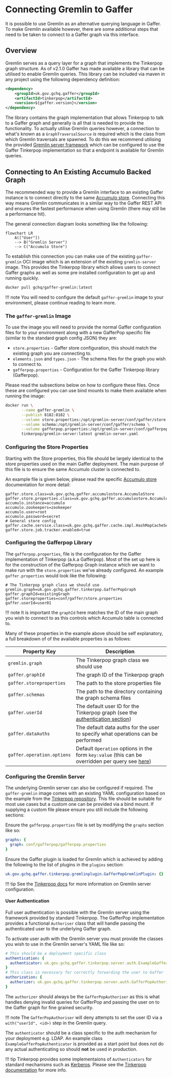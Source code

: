 # Connecting Gremlin to Gaffer

It is possible to use Gremlin as an alternative querying language in Gaffer. To
make Gremlin available however, there are some additional steps that need to be
taken to connect to a Gaffer graph via this interface.

## Overview

Gremlin serves as a query layer for a graph that implements the Tinkerpop graph
structure. As of v2.1.0 Gaffer has made available a library that can be utilised
to enable Gremlin queries. This library can be included via maven in any project
using the following dependency definition:

```xml
<dependency>
    <groupId>uk.gov.gchq.gaffer</groupId>
    <artifactId>tinkerpop</artifactId>
    <version>${gaffer.version}</version>
</dependency>
```

The library contains the graph implementation that allows Tinkerpop to talk to a
Gaffer graph and generally is all that is needed to provide the functionality.
To actually utilise Gremlin queries however, a connection to what's known as a
`GraphTraversalSource` is required which is the class from which Gremlin
traversals are spawned. To do this we recommend utilising the provided
[Gremlin server framework](https://tinkerpop.apache.org/docs/current/reference/#connecting-gremlin-server)
which can be configured to use the Gaffer Tinkerpop implementation so that a
endpoint is available for Gremlin queries.

## Connecting to An Existing Accumulo Backed Graph

The recommended way to provide a Gremlin interface to an existing Gaffer
instance is to connect directly to the same [Accumulo store](../gaffer-stores/accumulo-store.md).
Connecting this way means Gremlin communicates in a similar way to the Gaffer
REST API and ensures the fastest performance when using Gremlin (there may still
be a performance hit).

The general connection diagram looks something like the following:

```mermaid
flowchart LR
    A(["User"])
    --> B("Gremlin Server")
    --> C("Accumulo Store")
```

To establish this connection you can make use of the existing `gaffer-gremlin`
OCI image which is an extension of the existing `gremlin-server` image. This
provides the Tinkerpop library which allows users to connect Gaffer graphs as
well as some pre installed configuration to get up and running quickly.

```bash
docker pull gchq/gaffer-gremlin:latest
```

!!! note
    You will need to configure the default `gaffer-gremlin` image to your
    environment, please continue reading to learn more.

### The `gaffer-gremlin` Image

To use the image you will need to provide the normal Gaffer configuration files
for to your environment along with a new GafferPop specific file (similar to the
standard graph config JSON) they are:

- `store.properties` - Gaffer store configuration, this should match the
  existing graph you are connecting to.
- `elements.json` and `types.json` - The schema files for the graph you wish to
  connect to.
- `gafferpop.properties` - Configuration for the Gaffer Tinkerpop library
  (Gafferpop).

Please read the subsections below on how to configure these files. Once these
are configured you can use bind mounts to make them available when running the
image:

```bash
docker run \
       --name gaffer-gremlin \
       --publish 8182:8182 \
       --volume store.properties:/opt/gremlin-server/conf/gaffer/store.properties \
       --volume schema:/opt/gremlin-server/conf/gaffer/schema \
       --volume gafferpop.properties:/opt/gremlin-server/conf/gafferpop/gafferpop.properties \
       tinkerpop/gremlin-server:latest gremlin-server.yaml
```

### Configuring the Store Properties

Starting with the Store properties, this file should be largely identical to
the store properties used on the main Gaffer deployment. The main purpose
of this file is to ensure the same Accumulo cluster is connected to.

An example file is given below, please read the specific [Accumulo store](../gaffer-stores/accumulo-store.md)
documentation for more detail:

```properties
gaffer.store.class=uk.gov.gchq.gaffer.accumulostore.AccumuloStore
gaffer.store.properties.class=uk.gov.gchq.gaffer.accumulostore.AccumuloProperties
accumulo.instance=accumulo
accumulo.zookeepers=zookeeper
accumulo.user=root
accumulo.password=secret
# General store config
gaffer.cache.service.class=uk.gov.gchq.gaffer.cache.impl.HashMapCacheService
gaffer.store.job.tracker.enabled=true
```

### Configuring the Gafferpop Library

The `gafferpop.properties`, file is the configuration for the Gaffer
implementation of Tinkerpop (a.k.a Gafferpop). Most of the set up here is for
the construction of the Gafferpop Graph instance which we want to make run with
the `store.properties` we've already configured. An example `gaffer.properties`
would look like the following:

```properties
# The Tinkerpop graph class we should use
gremlin.graph=uk.gov.gchq.gaffer.tinkerpop.GafferPopGraph
gaffer.graphId=existingGraph
gaffer.storeproperties=conf/gaffer/store.properties
gaffer.userId=user01
```

!!! note
    It is important the `graphId` here matches the ID of the main graph you
    wish to connect to as this controls which Accumulo table is connected to.

Many of these properties in the example above should be self explanatory, a full breakdown of
of the available properties is as follows:

| Property Key | Description |
| --- | --- |
| `gremlin.graph` | The Tinkerpop graph class we should use |
| `gaffer.graphId` | The graph ID of the Tinkerpop graph |
| `gaffer.storeproperties` | The path to the store properties file |
| `gaffer.schemas` | The path to the directory containing the graph schema files |
| `gaffer.userId` | The default user ID for the Tinkerpop graph (see the [authentication section](#user-authentication)) |
| `gaffer.dataAuths` | The default data auths for the user to specify what operations can be performed |
| `gaffer.operation.options` | Default `Operation` options in the form `key:value` (this can be overridden per query see [here](../../user-guide/query/gremlin/gremlin.md#custom-features)) |

### Configuring the Gremlin Server

The underlying Gremlin server can also be configured if required. The `gaffer-gremlin`
image comes with an existing YAML configuration based on the example from the
[Tinkerpop repository](https://github.com/apache/tinkerpop/blob/master/gremlin-server/conf/gremlin-server.yaml).
This file should be suitable for most use cases but a custom one can be provided
via a bind mount. If supplying a custom file please ensure you still include the
following sections:

Ensure the `gafferpop.properties` file is set by modifying the `graphs` section like so:

```yaml
graphs: {
  graph: conf/gafferpop/gafferpop.properties
}
```

Ensure the Gaffer plugin is loaded for Gremlin which is achieved by adding the
following to the list of plugins in the `plugins` section:

```yaml
uk.gov.gchq.gaffer.tinkerpop.gremlinplugin.GafferPopGremlinPlugin: {}
```

!!! tip
    See the [Tinkerpop docs](https://tinkerpop.apache.org/docs/current/reference/#gremlin-server)
    for more information on Gremlin server configuration.

#### User Authentication

Full user authentication is possible with the Gremlin server using the framework
provided by standard Tinkerpop. The GafferPop implementation provides a
functional `Authoriser` class that will handle passing the authenticated user to
the underlying Gaffer graph.

To activate user auth with the Gremlin server you must provide the classes you
wish to use in the Gremlin server's YAML file like so:

```yaml
# This should be a deployment specific class
authentication: {
  authenticator: uk.gov.gchq.gaffer.tinkerpop.server.auth.ExampleGafferPopAuthenticator
}
# This class is necessary for correctly forwarding the user to Gaffer
authorization: {
  authorizer: uk.gov.gchq.gaffer.tinkerpop.server.auth.GafferPopAuthoriser
}
```

The `authorizer` should always be the `GafferPopAuthoriser` as this is what
handles denying invalid queries for GafferPop and passing the user on to the
Gaffer graph for fine grained security.

!!! note
    The `GafferPopAuthoriser` will deny attempts to set the user ID via a
    `with("userId", <id>)` step in the Gremlin query.

The `authenticator` should be a class specific to the auth mechanism for your
deployment e.g. LDAP. An example class `ExampleGafferPopAuthenticator` is
provided as a start point but does not do any actual authenticating so should
**not** be used in production.

!!! tip
    Tinkerpop provides some implementaions of `Authenticators` for standard
    mechanisms such as [Kerberos](https://tinkerpop.apache.org/javadocs/current/full/org/apache/tinkerpop/gremlin/server/auth/Krb5Authenticator.html).
    Please see the [Tinkerpop documentation](https://tinkerpop.apache.org/docs/current/reference/#security) for more info.
